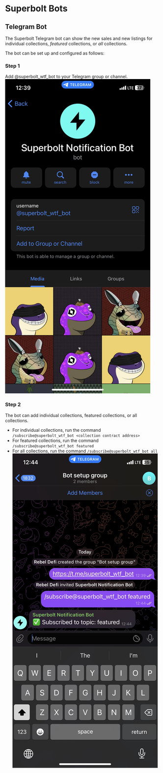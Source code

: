 # Superbolt Bots

## Telegram Bot

The Superbolt Telegram bot can show the new sales and new listings for individual collections, *featured* collections, or *all* collections.

The bot can be set up and configured as follows:

### Step 1

Add @superbolt_wtf_bot to your Telegram group or channel.
![Superbolt Telegram Bot](bot_setup_1.PNG)

### Step 2
The bot can add individual collections, featured collections, or all collections.
- For individual collections, run the command `/subscribe@superbolt_wtf_bot <collection contract address>`
- For featured collections, run the command `/subscribe@superbolt_wtf_bot featured`
- For all collections, run the command `/subscribe@superbolt_wtf_bot all`
![Superbolt Telegram Bot](bot_setup_2.PNG)